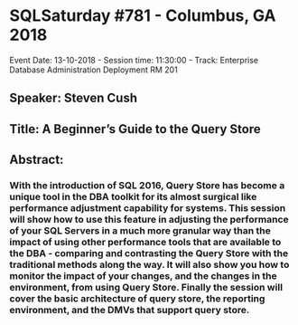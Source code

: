 # SQLSaturday #781 - Columbus, GA 2018
Event Date: 13-10-2018 - Session time: 11:30:00 - Track: Enterprise Database Administration  Deployment  RM 201
## Speaker: Steven Cush
## Title: A Beginner’s Guide to the Query Store
## Abstract:
### With the introduction of SQL 2016, Query Store has become a unique tool in the DBA toolkit for its almost surgical like performance adjustment capability for systems.  This session will show how to use this feature in adjusting the performance of your SQL Servers in a much more granular way than the impact of using other performance tools that are available to the DBA - comparing and contrasting the Query Store with the traditional methods along the way.  It will also show you how to monitor the impact of your changes, and the changes in the environment, from using Query Store.  Finally the session will cover the basic architecture of query store, the reporting environment, and the DMVs that support query store.
